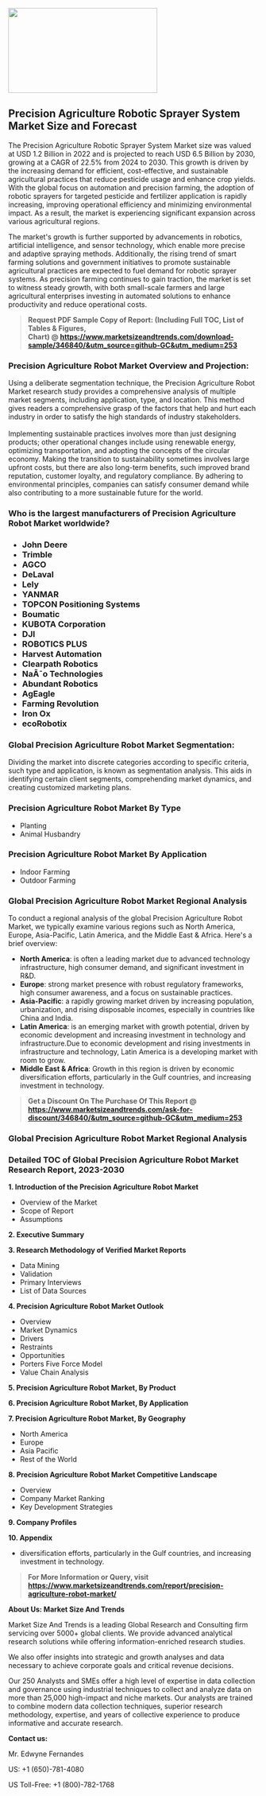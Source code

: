 <p><img class="alignnone size-medium wp-image-20088" src="https://ffe5etoiles.com/wp-content/uploads/2024/12/MST1-300x171.png" alt="" width="300" height="171" /></p><h2>Precision Agriculture Robotic Sprayer System Market Size and Forecast</h2><p>The Precision Agriculture Robotic Sprayer System Market size was valued at USD 1.2 Billion in 2022 and is projected to reach USD 6.5 Billion by 2030, growing at a CAGR of 22.5% from 2024 to 2030. This growth is driven by the increasing demand for efficient, cost-effective, and sustainable agricultural practices that reduce pesticide usage and enhance crop yields. With the global focus on automation and precision farming, the adoption of robotic sprayers for targeted pesticide and fertilizer application is rapidly increasing, improving operational efficiency and minimizing environmental impact. As a result, the market is experiencing significant expansion across various agricultural regions.</p><p>The market's growth is further supported by advancements in robotics, artificial intelligence, and sensor technology, which enable more precise and adaptive spraying methods. Additionally, the rising trend of smart farming solutions and government initiatives to promote sustainable agricultural practices are expected to fuel demand for robotic sprayer systems. As precision farming continues to gain traction, the market is set to witness steady growth, with both small-scale farmers and large agricultural enterprises investing in automated solutions to enhance productivity and reduce operational costs.</p></p><blockquote id="" class=""><strong>Request PDF Sample Copy of Report: (Including Full TOC, List of Tables &amp; Figures, Chart)&nbsp;@&nbsp;<strong><a href="https://www.marketsizeandtrends.com/download-sample/346840/&utm_source=github-GC&utm_medium=253" target="_blank">https://www.marketsizeandtrends.com/download-sample/346840/&utm_source=github-GC&utm_medium=253</a></strong></strong></blockquote><h3 id="" class="">Precision Agriculture Robot Market&nbsp;Overview and Projection:</h3><p id="" class="">Using a deliberate segmentation technique, the Precision Agriculture Robot Market research study provides a comprehensive analysis of multiple market segments, including application, type, and location. This method gives readers a comprehensive grasp of the factors that help and hurt each industry in order to satisfy the high standards of industry stakeholders. <br /> <br />Implementing sustainable practices involves more than just designing products; other operational changes include using renewable energy, optimizing transportation, and adopting the concepts of the circular economy. Making the transition to sustainability sometimes involves large upfront costs, but there are also long-term benefits, such improved brand reputation, customer loyalty, and regulatory compliance. By adhering to environmental principles, companies can satisfy consumer demand while also contributing to a more sustainable future for the world.</p><h3 id="" class="">Who is the largest manufacturers of&nbsp;Precision Agriculture Robot Market worldwide?</h3><h3 class=""><p><ul><li>John Deere </li><li> Trimble </li><li> AGCO </li><li> DeLaval </li><li> Lely </li><li> YANMAR </li><li> TOPCON Positioning Systems </li><li> Boumatic </li><li> KUBOTA Corporation </li><li> DJI </li><li> ROBOTICS PLUS </li><li> Harvest Automation </li><li> Clearpath Robotics </li><li> NaÃ¯o Technologies </li><li> Abundant Robotics </li><li> AgEagle </li><li> Farming Revolution </li><li> Iron Ox </li><li> ecoRobotix</li></ul></p></h3><h3 id="" class="">Global&nbsp;Precision Agriculture Robot Market Segmentation:</h3><p id="" class="">Dividing the market into discrete categories according to specific criteria, such type and application, is known as segmentation analysis. This aids in identifying certain client segments, comprehending market dynamics, and creating customized marketing plans.</p><h3 id="" class="">Precision Agriculture Robot Market&nbsp;By Type</h3><p><p><ul><li>Planting</li><li> Animal Husbandry</p></li></ul></p></p><h3 id="" class="">Precision Agriculture Robot Market&nbsp;By Application</h3><p class=""><p><ul><li>Indoor Farming</li><li> Outdoor Farming</li></ul></p></p><h3 id="" class="">Global Precision Agriculture Robot Market Regional Analysis</h3><p id="" class="">To conduct a regional analysis of the global Precision Agriculture Robot Market, we typically examine various regions such as North America, Europe, Asia-Pacific, Latin America, and the Middle East &amp; Africa. Here's a brief overview:</p><ul><li><strong>North America</strong>: is often a leading market due to advanced technology infrastructure, high consumer demand, and significant investment in R&amp;D.</li><li><strong>Europe</strong>: strong market presence with robust regulatory frameworks, high consumer awareness, and a focus on sustainable practices.</li><li><strong>Asia-Pacific</strong>: a rapidly growing market driven by increasing population, urbanization, and rising disposable incomes, especially in countries like China and India.</li><li><strong>Latin America</strong>: is an emerging market with growth potential, driven by economic development and increasing investment in technology and infrastructure.Due to economic development and rising investments in infrastructure and technology, Latin America is a developing market with room to grow.</li><li><strong>Middle East &amp; Africa</strong>: Growth in this region is driven by economic diversification efforts, particularly in the Gulf countries, and increasing investment in technology.</li></ul><blockquote id="" class=""><strong>Get a Discount On The Purchase Of This Report @ <strong><a href="https://www.marketsizeandtrends.com/ask-for-discount/346840/&utm_source=github-GC&utm_medium=253" target="_blank">https://www.marketsizeandtrends.com/ask-for-discount/346840/&utm_source=github-GC&utm_medium=253</a></strong></strong></blockquote><h3 id="" class="">Global Precision Agriculture Robot Market Regional Analysis</h3><h3 id="" class="">Detailed TOC of Global Precision Agriculture Robot Market Research Report, 2023-2030</h3><p id="" class=""><strong>1. Introduction of the Precision Agriculture Robot Market</strong></p><ul><li>Overview of the Market</li><li>Scope of Report</li><li>Assumptions</li></ul><p id="" class=""><strong>2. Executive Summary</strong></p><p id="" class=""><strong>3. Research Methodology of Verified Market Reports</strong></p><ul><li>Data Mining</li><li>Validation</li><li>Primary Interviews</li><li>List of Data Sources</li></ul><p id="" class=""><strong>4. Precision Agriculture Robot Market Outlook</strong></p><ul><li>Overview</li><li>Market Dynamics</li><li>Drivers</li><li>Restraints</li><li>Opportunities</li><li>Porters Five Force Model</li><li>Value Chain Analysis</li></ul><p id="" class=""><strong>5. Precision Agriculture Robot Market, By Product</strong></p><p id="" class=""><strong>6. Precision Agriculture Robot Market, By Application</strong></p><p id="" class=""><strong>7. Precision Agriculture Robot Market, By Geography</strong></p><ul><li>North America</li><li>Europe</li><li>Asia Pacific</li><li>Rest of the World</li></ul><p id="" class=""><strong>8. Precision Agriculture Robot Market Competitive Landscape</strong></p><ul><li>Overview</li><li>Company Market Ranking</li><li>Key Development Strategies</li></ul><p id="" class=""><strong>9. Company Profiles</strong></p><p id="" class=""><strong>10. Appendix</strong></p><ul><li>diversification efforts, particularly in the Gulf countries, and increasing investment in technology.</li></ul><blockquote id="" class=""><strong>For More Information or Query, visit <strong><strong><a href="https://www.marketsizeandtrends.com/report/precision-agriculture-robot-market/" target="_blank">https://www.marketsizeandtrends.com/report/precision-agriculture-robot-market/</a></strong></strong></strong></blockquote><p id="" class=""><strong>About Us: Market Size And Trends</strong></p><p id="" class="">Market Size And Trends is a leading Global Research and Consulting firm servicing over 5000+ global clients. We provide advanced analytical research solutions while offering information-enriched research studies.</p><p id="" class="">We also offer insights into strategic and growth analyses and data necessary to achieve corporate goals and critical revenue decisions.</p><p id="" class="">Our 250 Analysts and SMEs offer a high level of expertise in data collection and governance using industrial techniques to collect and analyze data on more than 25,000 high-impact and niche markets. Our analysts are trained to combine modern data collection techniques, superior research methodology, expertise, and years of collective experience to produce informative and accurate research.</p><p id="" class=""><strong>Contact us:</strong></p><p id="" class="">Mr. Edwyne Fernandes</p><p id="" class="">US: +1 (650)-781-4080</p><p id="" class="">US Toll-Free: +1 (800)-782-1768</p>
